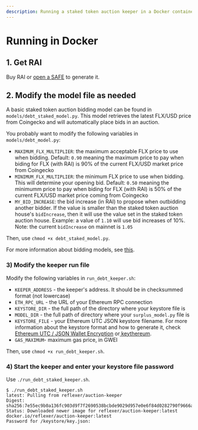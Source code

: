 ```yaml
---
description: Running a staked token auction keeper in a Docker container
---
```


# Running in Docker

## 1. Get RAI

Buy RAI or [open a SAFE](https://app.gitbook.com/@reflexer-labs/s/geb/pyflex/safe-management/opening-a-safe) to generate it.

## 2. Modify the model file as needed

A basic staked token auction bidding model can be found in `models/debt_staked_model.py`. This model retrieves the latest FLX/USD price from Coingecko and will automatically place bids in an auction.

You probably want to modify the following variables in `models/debt_model.py`:

* `MAXIMUM_FLX_MULTIPLIER`: the maximum acceptable FLX price to use when bidding. Default: `0.90` meaning the maximum price to pay when biding for FLX (with RAI) is 90% of the current FLX/USD market price from Coingecko
* `MINIMUM_FLX_MULTIPLIER`: the minimum FLX price to use when bidding. This will determine your opening bid. Default: `0.50` meaning the minimumm price to pay when biding for FLX (with RAI) is 50% of the current FLX/USD market price coming from Coingecko
* `MY_BID_INCREASE`: the bid increase (in RAI) to propose when outbidding another bidder. If the value is smaller than the staked token auction house's `bidIncrease`, then it will use the value set in the staked token auction house. Example: a value of `1.10` will use bid increases of 10%. Note: the current `bidIncrease` on mainnet is `1.05`

Then, use `chmod +x debt_staked_model.py`.

For more information about bidding models, see [this](/keepers/bidding-models).

### 3) Modify the keeper run file

Modify the following variables in `run_debt_keeper.sh`:

* `KEEPER_ADDRESS` - the keeper's address. It should be in checksummed format (not lowercase)
* `ETH_RPC_URL` - the URL of your Ethereum RPC connection
* `KEYSTORE_DIR` - the full path of the directory where your keystore file is
* `MODEL_DIR` - the full path of directory where your `surplus_model.py` file is
* `KEYSTORE_FILE` - your Ethereum UTC JSON keystore filename. For more information about the keystore format and how to generate it, check [Ethereum UTC / JSON Wallet Encryption](https://wizardforcel.gitbooks.io/practical-cryptography-for-developers-book/content/symmetric-key-ciphers/ethereum-wallet-encryption.html) or[ keythereum](https://github.com/ethereumjs/keythereum).
* `GAS_MAXIMUM`- maximum gas price, in GWEI

Then, use `chmod +x run_debt_keeper.sh`.

### 4) Start the keeper and enter your keystore file password

Use `./run_debt_staked_keeper.sh`.

```
$ ./run_debt_staked_keeper.sh
latest: Pulling from reflexer/auction-keeper
Digest: sha256:7e55ec9b0a136fc903d9f7f2690538bcbde9029d957e0e6f84d0282790f9666a
Status: Downloaded newer image for reflexer/auction-keeper:latest
docker.io/reflexer/auction-keeper:latest
Password for /keystore/key.json:
```

